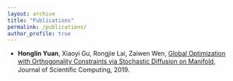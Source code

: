 ```yaml
---
layout: archive
title: "Publications"
permalink: /publications/
author_profile: true
---
```


- **Honglin Yuan**, Xiaoyi Gu, Rongjie Lai, Zaiwen Wen, [Global Optimization with Orthogonality Constraints via Stochastic Diﬀusion on Manifold](https://link.springer.com/article/10.1007/s10915-019-00971-w), Journal of Scientiﬁc Computing, 2019.

